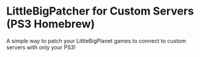 # LittleBigPatcher for Custom Servers (PS3 Homebrew)
A simple way to patch your LittleBigPlanet games to connect to custom servers with only your PS3!